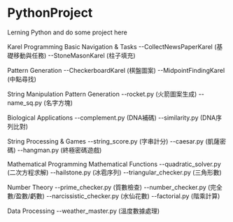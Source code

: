 # PythonProject
Lerning Python and do some project here


Karel Programming
  Basic Navigation & Tasks
  --CollectNewsPaperKarel (基礎移動與任務)
  --StoneMasonKarel (柱子填充)
  
  Pattern Generation
  --CheckerboardKarel (棋盤圖案)
  --MidpointFindingKarel (中點尋找)

String Manipulation
  Pattern Generation
  --rocket.py (火箭圖案生成)
  --name_sq.py (名字方塊)
  
  Biological Applications
  --complement.py (DNA補碼)
  --similarity.py (DNA序列比對)
 
  String Processing & Games
  --string_score.py (字串計分)
  --caesar.py (凱薩密碼)
  --hangman.py (終極密碼遊戲)


Mathematical Programming
  Mathematical Functions
  --quadratic_solver.py (二次方程求解)
  --hailstone.py (冰雹序列)
  --triangular_checker.py (三角形數)
  
  Number Theory
  --prime_checker.py (質數檢查)
  --number_checker.py (完全數/盈數/虧數)
  --narcissistic_checker.py (水仙花數)
  --factorial.py (階乘計算)
  
  Data Processing
  --weather_master.py (溫度數據處理)
